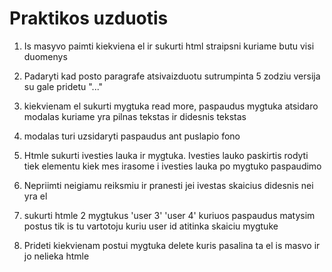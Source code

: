 # Praktikos uzduotis

1. Is masyvo paimti kiekviena el ir sukurti html straipsni
   kuriame butu visi duomenys
2. Padaryti kad posto paragrafe atsivaizduotu sutrumpinta 5 zodziu versija su gale pridetu "..."
3. kiekvienam el sukurti mygtuka read more, paspaudus mygtuka atsidaro modalas kuriame yra pilnas tekstas ir didesnis tekstas

4. modalas turi uzsidaryti paspaudus ant puslapio fono

5. Htmle sukurti ivesties lauka ir mygtuka. Ivesties lauko paskirtis rodyti tiek elementu kiek mes irasome i ivesties lauka po mygtuko paspaudimo

6. Nepriimti neigiamu reiksmiu ir pranesti jei ivestas skaicius didesnis nei yra el

7. sukurti htmle 2 mygtukus 'user 3' 'user 4' kuriuos paspaudus matysim postus tik is tu vartotoju kuriu user id atitinka skaiciu mygtuke

8. Prideti kiekvienam postui mygtuka delete
   kuris pasalina ta el is masvo ir jo nelieka htmle
